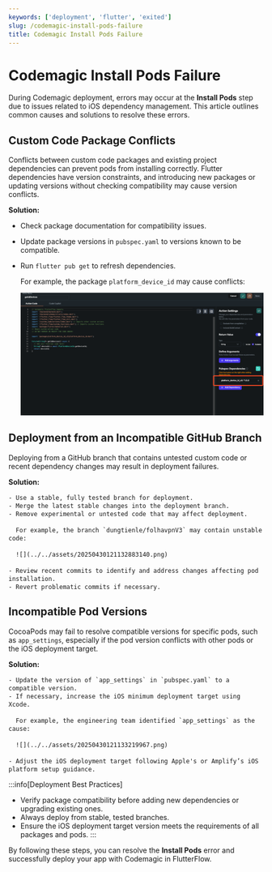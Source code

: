 ```yaml
---
keywords: ['deployment', 'flutter', 'exited']
slug: /codemagic-install-pods-failure
title: Codemagic Install Pods Failure
---
```


# Codemagic Install Pods Failure

During Codemagic deployment, errors may occur at the **Install Pods** step due to issues related to iOS dependency management. This article outlines common causes and solutions to resolve these errors.

## Custom Code Package Conflicts

Conflicts between custom code packages and existing project dependencies can prevent pods from installing correctly. Flutter dependencies have version constraints, and introducing new packages or updating versions without checking compatibility may cause version conflicts.

**Solution:**

  - Check package documentation for compatibility issues.
  - Update package versions in `pubspec.yaml` to versions known to be compatible.
  - Run `flutter pub get` to refresh dependencies.

    For example, the package `platform_device_id` may cause conflicts:

    ![](../../assets/20250430121132533922.png)

## Deployment from an Incompatible GitHub Branch

Deploying from a GitHub branch that contains untested custom code or recent dependency changes may result in deployment failures.

  **Solution:**

    - Use a stable, fully tested branch for deployment.
    - Merge the latest stable changes into the deployment branch.
    - Remove experimental or untested code that may affect deployment.

      For example, the branch `dungtienle/folhavpnV3` may contain unstable code:

      ![](../../assets/20250430121132883140.png)

    - Review recent commits to identify and address changes affecting pod installation.
    - Revert problematic commits if necessary.

## Incompatible Pod Versions

CocoaPods may fail to resolve compatible versions for specific pods, such as `app_settings`, especially if the pod version conflicts with other pods or the iOS deployment target.

  **Solution:**

    - Update the version of `app_settings` in `pubspec.yaml` to a compatible version.
    - If necessary, increase the iOS minimum deployment target using Xcode.

      For example, the engineering team identified `app_settings` as the cause:

      ![](../../assets/20250430121133219967.png)

    - Adjust the iOS deployment target following Apple's or Amplify’s iOS platform setup guidance.

  :::info[Deployment Best Practices]
  - Verify package compatibility before adding new dependencies or upgrading existing ones.
  - Always deploy from stable, tested branches.
  - Ensure the iOS deployment target version meets the requirements of all packages and pods.
  :::

  By following these steps, you can resolve the **Install Pods** error and successfully deploy your app with Codemagic in FlutterFlow.
